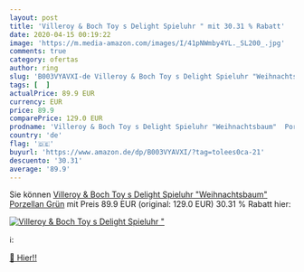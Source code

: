 ```yaml
---
layout: post
title: 'Villeroy & Boch Toy s Delight Spieluhr " mit 30.31 % Rabatt'
date: 2020-04-15 00:19:22
image: 'https://m.media-amazon.com/images/I/41pNWmby4YL._SL200_.jpg'
comments: true
category: ofertas
author: ring
slug: 'B003VYAVXI-de Villeroy & Boch Toy s Delight Spieluhr "Weihnachtsbaum"...'
tags: [  ]
actualPrice: 89.9 EUR
currency: EUR
price: 89.9
comparePrice: 129.0 EUR
prodname: 'Villeroy & Boch Toy s Delight Spieluhr "Weihnachtsbaum"  Porzellan  Grün'
country: 'de'
flag: '🇩🇪'
buyurl: 'https://www.amazon.de/dp/B003VYAVXI/?tag=tolees0ca-21'
descuento: '30.31'
average: '89.9'
---
```


Sie können [Villeroy & Boch Toy s Delight Spieluhr "Weihnachtsbaum"  Porzellan  Grün](https://www.amazon.de/dp/B003VYAVXI/?tag=tolees0ca-21) mit Preis 89.9 EUR (original: 129.0 EUR) 30.31 % Rabatt hier:

[![Villeroy & Boch Toy s Delight Spieluhr "](https://m.media-amazon.com/images/I/41pNWmby4YL._SL200_.jpg)](https://www.amazon.de/dp/B003VYAVXI/?tag=tolees0ca-21)

ℹ️:


[🛒 Hier!!](https://www.amazon.de/dp/B003VYAVXI/?tag=tolees0ca-21)
